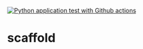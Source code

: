 
[![Python application test with Github actions](https://github.com/APB-Miguel/scaffold/actions/workflows/main.yml/badge.svg)](https://github.com/APB-Miguel/scaffold/actions/workflows/main.yml)

# scaffold
